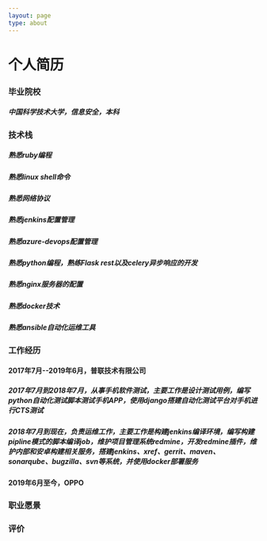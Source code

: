 ```yaml
---
layout: page
type: about
---
```


# 个人简历

### 毕业院校

##### 中国科学技术大学，信息安全，本科

### 技术栈

##### 熟悉ruby编程
##### 熟悉linux shell命令
##### 熟悉网络协议
##### 熟悉jenkins配置管理
##### 熟悉azure-devops配置管理
##### 熟悉python编程，熟练Flask rest以及celery异步响应的开发
##### 熟悉nginx服务器的配置
##### 熟悉docker技术
##### 熟悉ansible自动化运维工具

### 工作经历

#### 2017年7月--2019年6月，普联技术有限公司
##### 2017年7月到2018年7月，从事手机软件测试，主要工作是设计测试用例，编写python自动化测试脚本测试手机APP，使用django搭建自动化测试平台对手机进行CTS测试
##### 2018年7月到现在，负责运维工作，主要工作是构建jenkins编译环境，编写构建pipline模式的脚本编译job，维护项目管理系统redmine，开发redmine插件，维护内部和安卓构建相关服务，搭建jenkins、xref、gerrit、maven、sonarqube、bugzilla、svn等系统，并使用docker部署服务

#### 2019年6月至今，OPPO

### 职业愿景

### 评价
